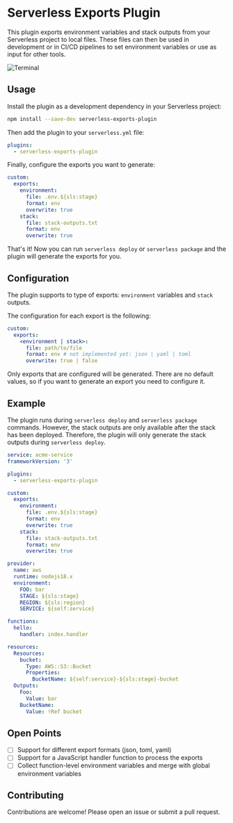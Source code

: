 # Serverless Exports Plugin
This plugin exports environment variables and stack outputs from your Serverless project to local files.
These files can then be used in development or in CI/CD pipelines to set environment variables or use as input for other tools.

![Terminal](https://github.com/zirkelc/serverless-exports-plugin/assets/950244/9e77e49a-fe43-4457-8d5b-4c1942141ee1)

## Usage
Install the plugin as a development dependency in your Serverless project:
```bash
npm install --save-dev serverless-exports-plugin
```

Then add the plugin to your `serverless.yml` file:
```yaml
plugins:
  - serverless-exports-plugin
```

Finally, configure the exports you want to generate:
```yaml
custom:
  exports:
    environment:
      file: .env.${sls:stage}
      format: env 
      overwrite: true
    stack:
      file: stack-outputs.txt
      format: env
      overwrite: true
```

That's it! Now you can run `serverless deploy` or `serverless package` and the plugin will generate the exports for you.

## Configuration
The plugin supports to type of exports: `environment` variables and `stack` outputs.

The configuration for each export is the following:
```yaml
custom:
  exports:
    <environment | stack>:
      file: path/to/file
      format: env # not implemented yet: json | yaml | toml
      overwrite: true | false
```

Only exports that are configured will be generated. There are no default values, so if you want to generate an export you need to configure it.

## Example
The plugin runs during `serverless deploy` and `serverless package` commands. However, the stack outputs are only available after the stack has been deployed. Therefore, the plugin will only generate the stack outputs during `serverless deploy`.

```yaml
service: acme-service
frameworkVersion: '3'

plugins:
  - serverless-exports-plugin

custom:
  exports:
    environment:
      file: .env.${sls:stage}
      format: env
      overwrite: true    
    stack:
      file: stack-outputs.txt
      format: env
      overwrite: true    

provider:
  name: aws
  runtime: nodejs18.x
  environment:
    FOO: bar
    STAGE: ${sls:stage}
    REGION: ${sls:region}
    SERVICE: ${self:service}

functions:
  hello:
    handler: index.handler

resources:
  Resources:
    bucket:
      Type: AWS::S3::Bucket
      Properties:
        BucketName: ${self:service}-${sls:stage}-bucket
  Outputs:
    Foo:
      Value: bar
    BucketName:
      Value: !Ref bucket
```

## Open Points
- [ ] Support for different export formats (json, toml, yaml)
- [ ] Support for a JavaScript handler function to process the exports
- [ ] Collect function-level environment variables and merge with global environment variables

## Contributing
Contributions are welcome! Please open an issue or submit a pull request.
